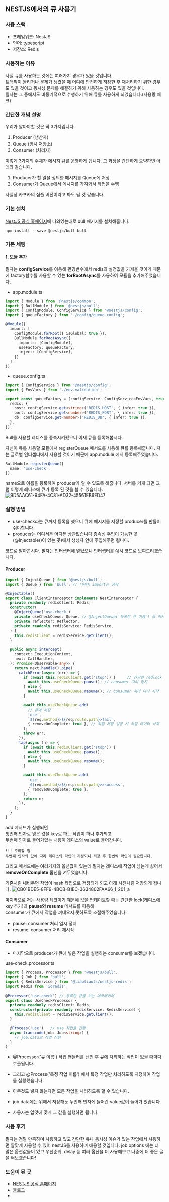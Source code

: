 ## NESTJS에서의 큐 사용기

### 사용 스택

- 프레임워크: NestJS
- 언어: typescript
- 저장소: Redis

### 사용하는 이유

사실 큐를 사용하는 것에는 여러가지 경우가 있을 것입니다. </br>
트래픽이 몰리거나 문제가 생겼을 때 어디에 안전하게 저장한 후 재처리하기 위한 경우도 있을 것이고 동시성 문제를 해결하기 위해 사용하는 경우도 있을 것입니다.</br>
필자는 그 중에서도 비동기적으로 수행하기 위해 큐를 사용하게 되었습니다.(사용량 체크)

### 간단한 개념 설명

우리가 알아야할 것은 딱 3가지입니다.

1. Producer (생산자)
2. Queue (임시 저장소)
3. Consumer (처리자)

이렇게 3가지의 주체가 메시지 큐를 운영하게 됩니다. 그 과정을 간단하게 요약하면 아래와 같습니다.

1. Producer가 할 일을 정의한 메시지를 Queue에 저장
2. Consumer가 Queue에서 메시지를 가져와서 작업을 수행

사실상 카프카의 심플 버전이라고 봐도 될 것 같습니다.

### 기본 설치

[NestJS 공식 홈페이지](https://docs.nestjs.com/techniques/queues)에 나와있는대로 bull 패키지를 설치해줍니다.

```
npm install --save @nestjs/bull bull
```

### 기본 세팅

#### 1. 모듈 추가

필자는 **configService**를 이용해 환경변수에서 redis의 설정값을 가져올 것이기 때문에 factory함수를 사용할 수 있는 **forRootAsync**를 사용하여 모듈을 추가해주었습니다.

- app.module.ts

```ts
import { Module } from '@nestjs/common';
import { BullModule } from '@nestjs/bull';
import { ConfigModule, ConfigService } from '@nestjs/config';
import { queueFactory } from './config/queue.config';

@Module({
  import: [
    ConfigModule.forRoot({ isGlobal: true }),
    BullModule.forRootAsync({
      imports: [ConfigModule],
      useFactory: queueFactory,
      inject: [ConfigService],
    })
  ]
})
```

- queue.config.ts

```ts
import { ConfigService } from '@nestjs/config';
import { EnvVars } from './env.validation';

export const queueFactory = (configService: ConfigService<EnvVars, true>) => ({
  redis: {
    host: configService.get<string>('REDIS_HOST', { infer: true }),
    port: configService.get<number>('REDIS_PORT', { infer: true }),
    db: configService.get<number>('REDIS_DB', { infer: true }),
  },
});
```

Bull를 사용할 레디스를 종속시켜줬으니 이제 큐를 등록해봅시다.

자신이 큐를 사용할 모듈에서 registerQueue 메서드를 사용해 큐를 등록해줍니다.
저는 글로벌 인터셉터에서 사용할 것이기 때문에 app.module 에서 등록해주었습니다.

```ts
BullModule.registerQueue({
  name: 'use-check',
});
```

name으로 이름을 등록하여 producer가 알 수 있도록 해줍니다.
서버를 키게 되면 그럼 이렇게 레디스에 큐가 등록 된 것을 볼 수 있습니다.
![9D5AAC61-94FA-4C81-AD32-45561EB6ED47](https://user-images.githubusercontent.com/75289370/231488781-1f621ba7-4315-4532-b892-b0015e051c64.jpeg)

### 실행 방법

- use-check라는 큐까지 등록을 했으니 큐에 메시지를 저장할 producer를 만들어줘야합니다.
- producer는 어디서든 어디든 상관없습니다 종속성 주입이 가능한 곳(@Injectable()이 있는 곳)에서 생성자 안에 주입해주면 됩니다.

코드로 알아봅시다.
필자는 인터셉터에 넣었으니 인터셉터를 예시 코드로 보여드리겠습니다.

#### Producer

```ts
import { InjectQueue } from '@nestjs/bull';
import { Queue } from 'bull'; // 나머지 import는 생략

@Injectable()
export class ClientInterceptor implements NestInterceptor {
  private readonly redisClient: Redis;
  constructor(
    @InjectQueue('use-check')
    private useCheckQueue: Queue, // @InjectQueue('등록한 큐 이름') 을 이용해 종속성 주입
    private reflector: Reflector,
    private readonly redisService: RedisService,
  ) {
    this.redisClient = redisService.getClient();
  }

  public async intercept(
    context: ExecutionContext,
    next: CallHandler,
  ): Promise<Observable<any>> {
    return next.handle().pipe(
      catchError(async (err) => {
        if (await this.redisClient.get('stop')) {     // 간단한 redlock 구현
          await this.useCheckQueue.pause(); // consumer 처리 정지
        } else {
          await this.useCheckQueue.resume(); // consumer 처리 다시 시작
        }

        await this.useCheckQueue.add(
          // 큐에 저장
          'use',
          `${req.method}>${req.route.path}>fail`,
          { removeOnComplete: true }, // 작업 저장 성공 시 작업 데이터 삭제
        );
        throw err;
      }),
      tap(async (n) => {
        if (await this.redisClient.get('stop')) {
          await this.useCheckQueue.pause();
        } else {
          await this.useCheckQueue.resume();
        }

        await this.useCheckQueue.add(
          'use',
          `${req.method}>${req.route.path}>>success`,
          { removeOnComplete: true },
        );
        return n;
      }),
    );
  }
}
```

add 메서드가 실행되면</br>
첫번째 인자로 넣은 값을 key로 하는 작업이 하나 추가되고</br>
두번째 인자로 들어가있는 내용이 레디스의 value로 들어갑니다.
```
!!! 주의할 점
두번쨰 인자의 값에 따라 레디스의 타입이 지정되니 저장 후 한번씩 확인이 필요합니다.
```

그리고 메서드에는 여러가지의 옵션값이 있는데 필자는 레디스에 작업이 남는게 싫어서 **removeOnComplete** 옵션을 켜두었습니다.

기존처럼 내비두면 작업이 hash 타입으로 저장되게 되고 아래 사진처럼 저장되게 됩니다.
![CB01BDE5-8FF9-4BCB-B1EC-3634802FAA66_1_201_a](https://user-images.githubusercontent.com/75289370/231488831-1d85b292-01b1-46df-86f9-3fbbac423d07.jpeg)

마지막으로 저는 사용량 체크이기 떄문에 값을 업데이트할 때는 간단한 lock(레디스에 key 추가)과 **pause와 resume** 메서드를 이용해</br>
consumer가 큐에서 작업을 꺼내오지 못하도록 조절해주었습니다.

- pause: consumer 처리 일시 정지
- resume: consumer 처리 재시작

#### Consumer

- 마지막으로 producer가 큐에 넣은 작업을 실행하는 consumer를 보겠습니다.

use-check.processor.ts
```ts
import { Process, Processor } from '@nestjs/bull';
import { Job } from 'bull';
import { RedisService } from '@liaoliaots/nestjs-redis';
import Redis from 'ioredis';

@Processor('use-check') // 등록한 큐를 보는 데코레이터
export class UseCheckProcessor {
  private readonly redisClient: Redis;
  constructor(private readonly redisService: RedisService) {
    this.redisClient = redisService.getClient();
  }

  @Process('use')   // use 작업을 진행
  async transcode(job: Job<string>) {
    // job.data로 작업 진행
  }
}
```

- @Processor('큐 이름') 작업 핸들러를 선언 후 큐에 처리하는 작업이 있을 때마다 호출됩니다.
- 그리고 @Process('특정 작업 이름') 에서 특정 작업만 처리하도록 지정하여 작업을 실행했습니다.
- 아무것도 넣지 않는다면 모든 작업을 처리하도록 할 수 있습니다.


- job.data에는 위에서 저장해둔 두번째 인자에 들어간 value값이 들어가 있습니다.
- 사용자는 입맛에 맞게 그 값을 실행하면 됩니다.



### 사용 후기

필자는 정말 만족하며 사용하고 있고 간단한 큐나 동시성 이슈가 있는 작업에서 사용하면 알맞게 사용할 수 있어 nestJS를 사용하며 애용할 것입니다.
job options 에는 더 많은 옵션값들이 있고 우선순위, delay 등 여러 옵션을 더 사용해보고 나중에 더 좋은 글을 써보겠습니다!


### 도움이 된 곳
- [NESTJS 공식 홈페이지](https://docs.nestjs.com/techniques/queues)
- [블로그](https://overcome-the-limits.tistory.com/679?category=1006727)
- 
